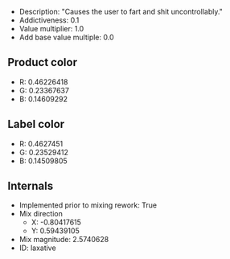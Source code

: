 - Description: "Causes the user to fart and shit uncontrollably."
- Addictiveness: 0.1
- Value multiplier: 1.0
- Add base value multiple: 0.0
## Product color
- R: 0.46226418
- G: 0.23367637
- B: 0.14609292
## Label color
- R: 0.4627451
- G: 0.23529412
- B: 0.14509805
## Internals
- Implemented prior to mixing rework: True
- Mix direction
    - X: -0.80417615
    - Y: 0.59439105
- Mix magnitude: 2.5740628
- ID: laxative